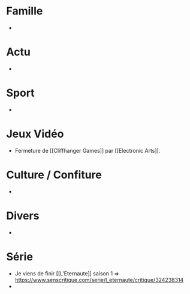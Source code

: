 # Famille
- 
# Actu
- 
# Sport
- 
# Jeux Vidéo
- Fermeture de [[Cliffhanger Games]] par [[Electronic Arts]].
# Culture / Confiture
- 
# Divers
- 
# Série
- Je viens de finir [[L'Eternaute]] saison 1 => https://www.senscritique.com/serie/l_eternaute/critique/324238314
- 